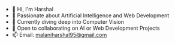 - 👋 Hi, I'm Harshal
- 👀 Passionate about Artificial Intelligence and Web Development
- 🌱 Currently diving deep into Computer Vision
- 💞️ Open to collaborating on AI or Web Development Projects
- 📫 Email: malaniharshal95@gmail.com

<!---
Harshal292004/Harshal292004 is a ✨ special ✨ repository because its `README.md` (this file) appears on your GitHub profile.
You can click the Preview link to take a look at your changes.
--->
